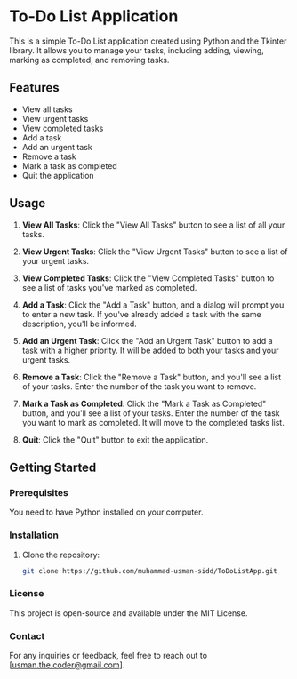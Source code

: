 # To-Do List Application

This is a simple To-Do List application created using Python and the Tkinter library. It allows you to manage your tasks, including adding, viewing, marking as completed, and removing tasks.

## Features

- View all tasks
- View urgent tasks
- View completed tasks
- Add a task
- Add an urgent task
- Remove a task
- Mark a task as completed
- Quit the application

## Usage

1. **View All Tasks**: Click the "View All Tasks" button to see a list of all your tasks.

2. **View Urgent Tasks**: Click the "View Urgent Tasks" button to see a list of your urgent tasks.

3. **View Completed Tasks**: Click the "View Completed Tasks" button to see a list of tasks you've marked as completed.

4. **Add a Task**: Click the "Add a Task" button, and a dialog will prompt you to enter a new task. If you've already added a task with the same description, you'll be informed.

5. **Add an Urgent Task**: Click the "Add an Urgent Task" button to add a task with a higher priority. It will be added to both your tasks and your urgent tasks.

6. **Remove a Task**: Click the "Remove a Task" button, and you'll see a list of your tasks. Enter the number of the task you want to remove.

7. **Mark a Task as Completed**: Click the "Mark a Task as Completed" button, and you'll see a list of your tasks. Enter the number of the task you want to mark as completed. It will move to the completed tasks list.

8. **Quit**: Click the "Quit" button to exit the application.

## Getting Started

### Prerequisites

You need to have Python installed on your computer.

### Installation

1. Clone the repository:

   ```sh
   git clone https://github.com/muhammad-usman-sidd/ToDoListApp.git
### License

This project is open-source and available under the MIT License.

### Contact
For any inquiries or feedback, feel free to reach out to [usman.the.coder@gmail.com].
